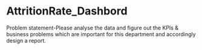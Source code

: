 # AttritionRate_Dashbord

Problem statement-Please analyse the data and figure out the KPIs & business problems which are important for this department and accordingly design a report.
